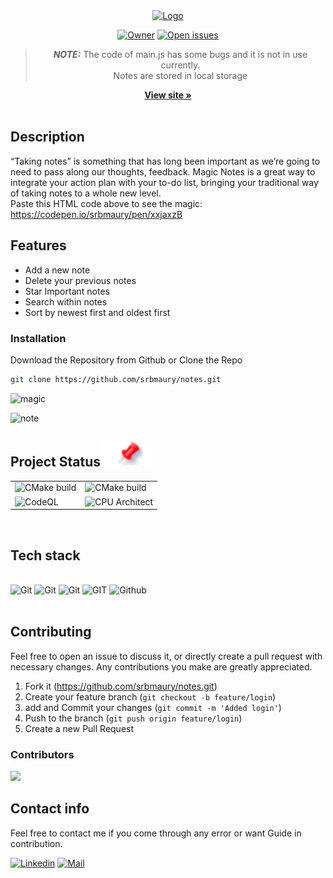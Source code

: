 <div align="center">
  <a href="">
    <img src="https://i.ibb.co/BLvf6RW/magicnotes.png" alt="Logo" width="260">
  </a>

<a id="top-page"></a>
[![Owner](https://img.shields.io/badge/owner-srbmaury-blue)](https://github.com/srbmaury)
[![Open issues](https://img.shields.io/github/issues/srbmaury/notes)](https://github.com/srbmaury/notes/issues)

<div align="center">

  <p align="center">

> **_NOTE:_** The code of main.js has some bugs and it is not in use currently. <br />
> Notes are stored in local storage

</p>
</div>
    <a href="https://srbmaury.github.io/notes/"><strong>View site »</strong></a>
    <br />
    <br />

  </p>
</div>

## Description

“Taking notes” is something that has long been important as we’re going to need to pass along our thoughts, feedback. Magic Notes is a great way to integrate your action plan with your to-do list, bringing your traditional way of taking notes to a whole new level.
<br />
Paste this HTML code above to see the magic:
https://codepen.io/srbmaury/pen/xxjaxzB

## Features

- Add a new note
- Delete your previous notes
- Star Important notes
- Search within notes
- Sort by newest first and oldest first

### Installation

Download the Repository from Github or Clone the Repo

```sh
git clone https://github.com/srbmaury/notes.git
```

![magic](https://github.com/codewithsonyy/notes/assets/114895266/2577344c-5fb7-4a95-b357-7495beb3de32)

![note](https://github.com/codewithsonyy/notes/assets/114895266/31ed247b-3e68-4a2d-87b1-f9480dd0214a)

## Project Status[![](https://raw.githubusercontent.com/aregtech/areg-sdk/master/docs/img/pin.svg)](#project-status)

<table class="no-border">
<tr>
    <td><img src="https://badgen.net/github/stars/srbmaury/notes" alt="CMake build"/></td>
    <td><img src="https://badgen.net/github/forks/srbmaury/notes" alt="CMake build"/></td>
  </tr>

  <tr>
      <td><img src="https://img.shields.io/github/last-commit/srbmaury/notes" alt="CodeQL"/></td>
    <td><img src="https://img.shields.io/github/issues-pr/srbmaury/notes" alt="CPU Architect"/></td>

  </tr>
</table>
<br />

## Tech stack

<br />

<div>
	<img height="30" src="https://img.shields.io/badge/html-6DA55F?style=for-the-badge&logo=html&logoColor=white" alt="Git" title="Git" />
  <img height="30" src="https://img.shields.io/badge/css-%23563D7C.svg?style=for-the-badge&logo=css&logoColor=white" alt="Git" title="Git" /> 
    <img height="30" src="https://img.shields.io/badge/javascript-%23323330.svg?style=for-the-badge&logo=javascript&logoColor=%23F7DF1E" alt="Git" title="Git" /> 
   <img height="30" src="https://img.shields.io/badge/git-%23F05033.svg?style=for-the-badge&logo=git&logoColor=white" alt="GIT" title="GIT" /> 
  <img height="30" src="https://img.shields.io/badge/github-%23121011.svg?style=for-the-badge&logo=github&logoColor=white" alt="Github" title="Github" /> 
	</div>

<br />

## Contributing

Feel free to open an issue to discuss it, or directly create a pull request with necessary changes. Any contributions you make are greatly appreciated.

1. Fork it (<https://github.com/srbmaury/notes.git>)
2. Create your feature branch (`git checkout -b feature/login`)
3. add and Commit your changes (`git commit -m 'Added login'`)
4. Push to the branch (`git push origin feature/login`)
5. Create a new Pull Request

### Contributors

<a href="https://github.com/srbmaury/notes/graphs/contributors">
  <img src="https://contrib.rocks/image?repo=srbmaury/notes" />
</a>

## Contact info

Feel free to contact me if you come through any error or want Guide in contribution.

<a href ="http://www.linkedin.com/in/saurabh-maurya-39b04b205/"><img src="https://img.shields.io/badge/linkedin-%230077B5.svg?style=for-the-badge&logo=linkedin&logoColor=white" alt="Linkedin"/></a> [![Mail](https://img.shields.io/badge/Gmail-D14836?style=for-the-badge&logo=gmail&logoColor=white)](mailto:srbmaury@gmail.com)
